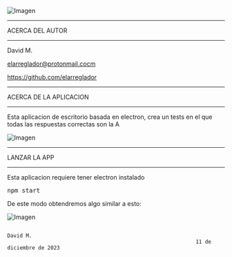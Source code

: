 ![Imagen]()


************************************
ACERCA DEL AUTOR
************************************

David M.

elarreglador@protonmail.cocm

https://github.com/elarreglador


************************************
ACERCA DE LA APLICACION
************************************
Esta aplicacion de escritorio basada en electron, crea un tests en el que todas las respuestas correctas
son la A 

![Imagen]()


************************************
LANZAR LA APP 
************************************

Esta aplicacion requiere tener electron instalado

<pre>
npm start
</pre>

De este modo obtendremos algo similar a esto:

![Imagen]()



                                                                                David M.
                                                                 11 de diciembre de 2023


